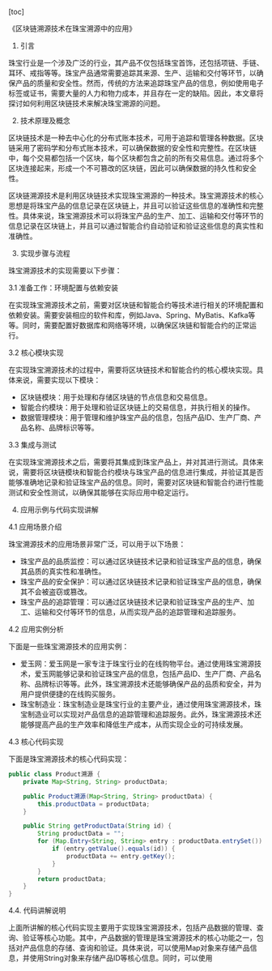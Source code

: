 
[toc]                    
                
                
《区块链溯源技术在珠宝溯源中的应用》

1. 引言

珠宝行业是一个涉及广泛的行业，其产品不仅包括珠宝首饰，还包括项链、手链、耳环、戒指等等。珠宝产品通常需要追踪其来源、生产、运输和交付等环节，以确保产品的质量和安全性。然而，传统的方法来追踪珠宝产品的信息，例如使用电子标签或证书，需要大量的人力和物力成本，并且存在一定的缺陷。因此，本文章将探讨如何利用区块链技术来解决珠宝溯源的问题。

2. 技术原理及概念

区块链技术是一种去中心化的分布式账本技术，可用于追踪和管理各种数据。区块链采用了密码学和分布式账本技术，可以确保数据的安全性和完整性。在区块链中，每个交易都包括一个区块，每个区块都包含之前的所有交易信息。通过将多个区块连接起来，形成一个不可篡改的区块链，因此可以确保数据的持久性和安全性。

区块链溯源技术是利用区块链技术实现珠宝溯源的一种技术。珠宝溯源技术的核心思想是将珠宝产品的信息记录在区块链上，并且可以验证这些信息的准确性和完整性。具体来说，珠宝溯源技术可以将珠宝产品的生产、加工、运输和交付等环节的信息记录在区块链上，并且可以通过智能合约自动验证和验证这些信息的真实性和准确性。

3. 实现步骤与流程

珠宝溯源技术的实现需要以下步骤：

3.1 准备工作：环境配置与依赖安装

在实现珠宝溯源技术之前，需要对区块链和智能合约等技术进行相关的环境配置和依赖安装。需要安装相应的软件和库，例如Java、Spring、MyBatis、Kafka等等。同时，需要配置好数据库和网络等环境，以确保区块链和智能合约的正常运行。

3.2 核心模块实现

在实现珠宝溯源技术的过程中，需要将区块链技术和智能合约的核心模块实现。具体来说，需要实现以下模块：

* 区块链模块：用于处理和存储区块链的节点信息和交易信息。
* 智能合约模块：用于处理和验证区块链上的交易信息，并执行相关的操作。
* 数据管理模块：用于管理和维护珠宝产品的信息，包括产品ID、生产厂商、产品名称、品牌标识等等。

3.3 集成与测试

在实现珠宝溯源技术之后，需要将其集成到珠宝产品上，并对其进行测试。具体来说，需要将区块链模块和智能合约模块与珠宝产品的信息进行集成，并验证其是否能够准确地记录和验证珠宝产品的信息。同时，需要对区块链和智能合约进行性能测试和安全性测试，以确保其能够在实际应用中稳定运行。

4. 应用示例与代码实现讲解

4.1 应用场景介绍

珠宝溯源技术的应用场景非常广泛，可以用于以下场景：

* 珠宝产品的品质监控：可以通过区块链技术记录和验证珠宝产品的信息，确保其品质的真实性和准确性。
* 珠宝产品的安全保护：可以通过区块链技术记录和验证珠宝产品的信息，确保其不会被盗窃或篡改。
* 珠宝产品的追踪管理：可以通过区块链技术记录和验证珠宝产品的生产、加工、运输和交付等环节的信息，从而实现产品的追踪管理和追踪服务。

4.2 应用实例分析

下面是一些珠宝溯源技术的应用实例：

* 爱玉网：爱玉网是一家专注于珠宝行业的在线购物平台。通过使用珠宝溯源技术，爱玉网能够记录和验证珠宝产品的信息，包括产品ID、生产厂商、产品名称、品牌标识等等。此外，珠宝溯源技术还能够确保产品的品质和安全，并为用户提供便捷的在线购买服务。
* 珠宝制造业：珠宝制造业是珠宝行业的主要产业，通过使用珠宝溯源技术，珠宝制造业可以实现对产品信息的追踪管理和追踪服务。此外，珠宝溯源技术还能够提高产品的生产效率和降低生产成本，从而实现企业的可持续发展。

4.3 核心代码实现

下面是珠宝溯源技术的核心代码实现：

```java
public class Product溯源 {
    private Map<String, String> productData;

    public Product溯源(Map<String, String> productData) {
        this.productData = productData;
    }

    public String getProductData(String id) {
        String productData = "";
        for (Map.Entry<String, String> entry : productData.entrySet()) {
            if (entry.getValue().equals(id)) {
                productData += entry.getKey();
            }
        }
        return productData;
    }
}
```

4.4. 代码讲解说明

上面所讲解的核心代码实现主要用于实现珠宝溯源技术，包括产品数据的管理、查询、验证等核心功能。其中，产品数据的管理是珠宝溯源技术的核心功能之一，包括对产品信息的存储、查询和验证。具体来说，可以使用Map对象来存储产品信息，并使用String对象来存储产品ID等核心信息。同时，可以使用

